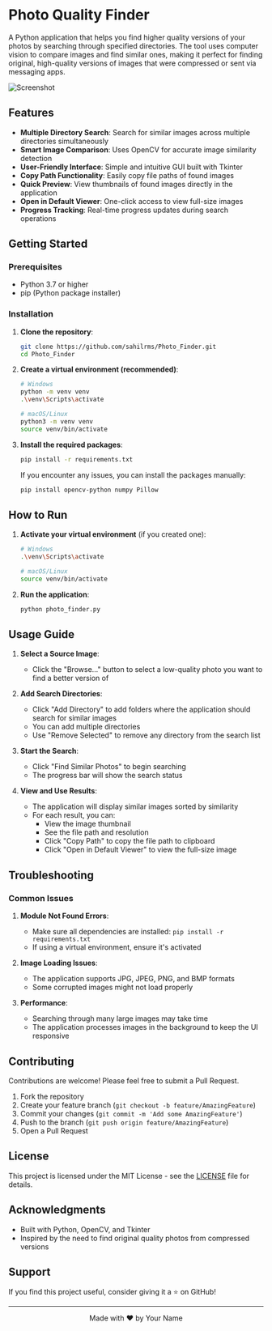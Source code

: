 # Photo Quality Finder

A Python application that helps you find higher quality versions of your photos by searching through specified directories. The tool uses computer vision to compare images and find similar ones, making it perfect for finding original, high-quality versions of images that were compressed or sent via messaging apps.

![Screenshot](screenshot.png)  <!-- You can add a screenshot later -->

## Features

- **Multiple Directory Search**: Search for similar images across multiple directories simultaneously
- **Smart Image Comparison**: Uses OpenCV for accurate image similarity detection
- **User-Friendly Interface**: Simple and intuitive GUI built with Tkinter
- **Copy Path Functionality**: Easily copy file paths of found images
- **Quick Preview**: View thumbnails of found images directly in the application
- **Open in Default Viewer**: One-click access to view full-size images
- **Progress Tracking**: Real-time progress updates during search operations

## Getting Started

### Prerequisites

- Python 3.7 or higher
- pip (Python package installer)

### Installation

1. **Clone the repository**:
   ```bash
   git clone https://github.com/sahilrms/Photo_Finder.git
   cd Photo_Finder
   ```

2. **Create a virtual environment (recommended)**:
   ```bash
   # Windows
   python -m venv venv
   .\venv\Scripts\activate
   
   # macOS/Linux
   python3 -m venv venv
   source venv/bin/activate
   ```

3. **Install the required packages**:
   ```bash
   pip install -r requirements.txt
   ```
   
   If you encounter any issues, you can install the packages manually:
   ```bash
   pip install opencv-python numpy Pillow
   ```

## How to Run

1. **Activate your virtual environment** (if you created one):
   ```bash
   # Windows
   .\venv\Scripts\activate
   
   # macOS/Linux
   source venv/bin/activate
   ```

2. **Run the application**:
   ```bash
   python photo_finder.py
   ```

## Usage Guide

1. **Select a Source Image**:
   - Click the "Browse..." button to select a low-quality photo you want to find a better version of

2. **Add Search Directories**:
   - Click "Add Directory" to add folders where the application should search for similar images
   - You can add multiple directories
   - Use "Remove Selected" to remove any directory from the search list

3. **Start the Search**:
   - Click "Find Similar Photos" to begin searching
   - The progress bar will show the search status

4. **View and Use Results**:
   - The application will display similar images sorted by similarity
   - For each result, you can:
     - View the image thumbnail
     - See the file path and resolution
     - Click "Copy Path" to copy the file path to clipboard
     - Click "Open in Default Viewer" to view the full-size image

## Troubleshooting

### Common Issues

1. **Module Not Found Errors**:
   - Make sure all dependencies are installed: `pip install -r requirements.txt`
   - If using a virtual environment, ensure it's activated

2. **Image Loading Issues**:
   - The application supports JPG, JPEG, PNG, and BMP formats
   - Some corrupted images might not load properly

3. **Performance**:
   - Searching through many large images may take time
   - The application processes images in the background to keep the UI responsive

## Contributing

Contributions are welcome! Please feel free to submit a Pull Request.

1. Fork the repository
2. Create your feature branch (`git checkout -b feature/AmazingFeature`)
3. Commit your changes (`git commit -m 'Add some AmazingFeature'`)
4. Push to the branch (`git push origin feature/AmazingFeature`)
5. Open a Pull Request

## License

This project is licensed under the MIT License - see the [LICENSE](LICENSE) file for details.

## Acknowledgments

- Built with Python, OpenCV, and Tkinter
- Inspired by the need to find original quality photos from compressed versions

## Support

If you find this project useful, consider giving it a ⭐️ on GitHub!

---

<div align="center">
  Made with ❤️ by Your Name
</div>
